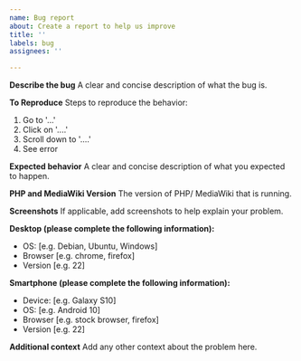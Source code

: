 ```yaml
---
name: Bug report
about: Create a report to help us improve
title: ''
labels: bug
assignees: ''

---
```


**Describe the bug**
A clear and concise description of what the bug is.

**To Reproduce**
Steps to reproduce the behavior:
1. Go to '...'
2. Click on '....'
3. Scroll down to '....'
4. See error

**Expected behavior**
A clear and concise description of what you expected to happen.

**PHP and MediaWiki Version**
The version of PHP/ MediaWiki that is running.

**Screenshots**
If applicable, add screenshots to help explain your problem.

**Desktop (please complete the following information):**
 - OS: [e.g. Debian, Ubuntu, Windows]
 - Browser [e.g. chrome, firefox]
 - Version [e.g. 22]

**Smartphone (please complete the following information):**
 - Device: [e.g. Galaxy S10]
 - OS: [e.g. Android 10]
 - Browser [e.g. stock browser, firefox]
 - Version [e.g. 22]

**Additional context**
Add any other context about the problem here.
